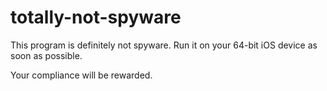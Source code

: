 # totally-not-spyware

This program is definitely not spyware. Run it on your 64-bit iOS device as soon as possible. 

Your compliance will be rewarded.
